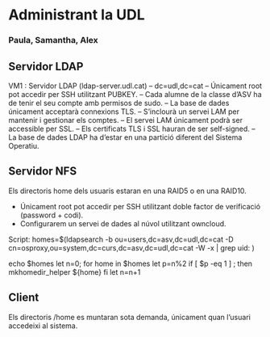 # Administrant la UDL
### Paula, Samantha, Alex

## Servidor LDAP

VM1 : Servidor LDAP (ldap-server.udl.cat)
– dc=udl,dc=cat
– Únicament root pot accedir per SSH utilitzant PUBKEY.
– Cada alumne de la classe d’ASV ha de tenir el seu compte amb permisos de sudo.
– La base de dades únicament acceptarà connexions TLS.
– S’inclourà un servei LAM per mantenir i gestionar els comptes.
– El servei LAM únicament podrà ser accessible per SSL.
– Els certificats TLS i SSL hauran de ser self-signed.
– La base de dades LDAP ha d’estar en una partició diferent del Sistema Operatiu.

## Servidor NFS

Els directoris home dels usuaris estaran en una RAID5 o en una RAID10.
- Únicament root pot accedir per SSH utilitzant doble factor de verificació (password + codi).
- Configurarem un servei de dades al núvol utilitzant owncloud.

Script:
homes=$(ldapsearch -b ou=users,dc=asv,dc=udl,dc=cat -D cn=osproxy,ou=system,dc=curs,dc=asv,dc=udl,dc=cat -W -x | grep uid: )

echo $homes
let n=0;
for home in $homes
	let p=n%2
	if [ $p -eq 1 ] ; then
		mkhomedir_helper ${home}
	fi
	let n=n+1

## Client

Els directoris /home es muntaran sota demanda, únicament quan l’usuari accedeixi al sistema.

## 
